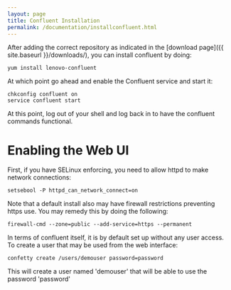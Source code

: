 ```yaml
---
layout: page
title: Confluent Installation
permalink: /documentation/installconfluent.html
---
```


After adding the correct repository as indicated in the [download page]({{ site.baseurl }}/downloads/), you can install confluent by doing:

	yum install lenovo-confluent

At which point go ahead and enable the Confluent service and start it:

	chkconfig confluent on
	service confluent start

At this point, log out of your shell and log back in to have the confluent commands functional.

Enabling the Web UI
====================

First, if you have SELinux enforcing, you need to allow httpd to make network
connections:

	setsebool -P httpd_can_network_connect=on

Note that a default install also may have firewall restrictions preventing
https use.  You may remedy this by doing the following:

	firewall-cmd --zone=public --add-service=https --permanent

In terms of confluent itself, it is by default set up without any user access.  To create a user that may be used from the web interface:

	confetty create /users/demouser password=password

This will create a user named 'demouser' that will be able to use the password
'password'

